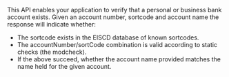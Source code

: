 This API enables your application to verify that a personal or business bank account exists.
Given an account number, sortcode and account name the response will indicate whether:

* The sortcode exists in the EISCD database of known sortcodes.
* The accountNumber/sortCode combination is valid according to static checks (the modcheck).
* If the above succeed, whether the account name provided matches the name held for the given account.

